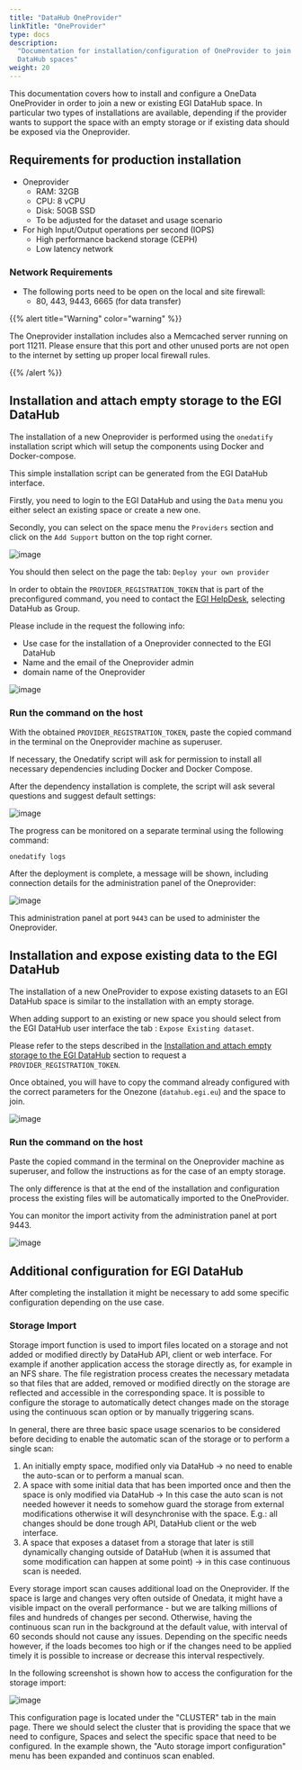 ```yaml
---
title: "DataHub OneProvider"
linkTitle: "OneProvider"
type: docs
description:
  "Documentation for installation/configuration of OneProvider to join EGI
  DataHub spaces"
weight: 20
---
```


This documentation covers how to install and configure a OneData OneProvider in
order to join a new or existing EGI DataHub space. In particular two types of
installations are available, depending if the provider wants to support the
space with an empty storage or if existing data should be exposed via the
Oneprovider.

## Requirements for production installation

- Oneprovider
  - RAM: 32GB
  - CPU: 8 vCPU
  - Disk: 50GB SSD
  - To be adjusted for the dataset and usage scenario
- For high Input/Output operations per second (IOPS)
  - High performance backend storage (CEPH)
  - Low latency network

### Network Requirements

- The following ports need to be open on the local and site firewall:
  - 80, 443, 9443, 6665 (for data transfer)

{{% alert title="Warning" color="warning" %}}

The Oneprovider installation includes also a Memcached server running on
port 11211. Please ensure that this port and other unused ports are not open to
the internet by setting up proper local firewall rules.

{{% /alert %}}

## Installation and attach empty storage to the EGI DataHub

The installation of a new Oneprovider is performed using the `onedatify`
installation script which will setup the components using Docker and
Docker-compose.

This simple installation script can be generated from the EGI DataHub interface.

Firstly, you need to login to the EGI DataHub and using the `Data` menu you
either select an existing space or create a new one.

Secondly, you can select on the space menu the `Providers` section and click on
the `Add Support` button on the top right corner.

![image](add-support-oneprovider.png)

You should then select on the page the tab: `Deploy your own provider`

In order to obtain the `PROVIDER_REGISTRATION_TOKEN` that is part of the
preconfigured command, you need to contact the
[EGI HelpDesk](https://helpdesk.ggus.eu/), selecting DataHub as Group.

Please include in the request the following info:

- Use case for the installation of a Oneprovider connected to the EGI DataHub
- Name and the email of the Oneprovider admin
- domain name of the Oneprovider

![image](onedatify-oneprovider.png)

### Run the command on the host

With the obtained `PROVIDER_REGISTRATION_TOKEN`, paste the copied command in the
terminal on the Oneprovider machine as superuser.

If necessary, the Onedatify script will ask for permission to install all
necessary dependencies including Docker and Docker Compose.

After the dependency installation is complete, the script will ask several
questions and suggest default settings:

![image](onedatify_step_1.png)

The progress can be monitored on a separate terminal using the following
command:

```shell
onedatify logs
```

After the deployment is complete, a message will be shown, including connection
details for the administration panel of the Oneprovider:

![image](onedatify_step_5.png)

This administration panel at port `9443` can be used to administer the
Oneprovider.

## Installation and expose existing data to the EGI DataHub

The installation of a new OneProvider to expose existing datasets to an EGI
DataHub space is similar to the installation with an empty storage.

When adding support to an existing or new space you should select from the EGI
DataHub user interface the tab : `Expose Existing dataset`.

Please refer to the steps described in the
[Installation and attach empty storage to the EGI DataHub](#installation-and-attach-empty-storage-to-the-egi-datahub)
section to request a `PROVIDER_REGISTRATION_TOKEN`.

Once obtained, you will have to copy the command already configured with the
correct parameters for the Onezone (`datahub.egi.eu`) and the space to join.

![image](onedatify-oneprovider-expose.png)

### Run the command on the host

Paste the copied command in the terminal on the Oneprovider machine as
superuser, and follow the instructions as for the case of an empty storage.

The only difference is that at the end of the installation and configuration
process the existing files will be automatically imported to the OneProvider.

You can monitor the import activity from the administration panel at port 9443.

![image](onedatify_step_6.png)

## Additional configuration for EGI DataHub

After completing the installation it might be necessary to add some specific
configuration depending on the use case.

### Storage Import

Storage import function is used to import files located on a storage and not
added or modified directly by DataHub API, client or web interface. For example
if another application access the storage directly as, for example in an NFS
share. The file registration process creates the necessary metadata so that
files that are added, removed or modified directly on the storage are reflected
and accessible in the corresponding space. It is possible to configure the
storage to automatically detect changes made on the storage using the continuous
scan option or by manually triggering scans.

In general, there are three basic space usage scenarios to be considered before
deciding to enable the automatic scan of the storage or to perform a single
scan:

1. An initially empty space, modified only via DataHub -> no need to enable the
   auto-scan or to perform a manual scan.
1. A space with some initial data that has been imported once and then the space
   is only modified via DataHub -> In this case the auto scan is not needed
   however it needs to somehow guard the storage from external modifications
   otherwise it will desynchronise with the space. E.g.: all changes should be done
   trough API, DataHub client or the web interface.
1. A space that exposes a dataset from a storage that later is still dynamically
   changing outside of DataHub (when it is assumed that some modification can
   happen at some point) -> in this case continuous scan is needed.

Every storage import scan causes additional load on the Oneprovider. If the
space is large and changes very often outside of Onedata, it might have a
visible impact on the overall performance - but we are talking millions of files
and hundreds of changes per second. Otherwise, having the continuous scan run in
the background at the default value, with interval of 60 seconds should not
cause any issues. Depending on the specific needs however, if the loads becomes
too high or if the changes need to be applied timely it is possible to increase
or decrease this interval respectively.

In the following screenshot is shown how to access the configuration for the
storage import:

![image](storage-import-01.png)

This configuration page is located under the "CLUSTER" tab in the main page.
There we should select the cluster that is providing the space that we need to
configure, Spaces and select the specific space that need to be configured. In
the example shown, the "Auto storage import configuration" menu has been
expanded and continuos scan enabled.
